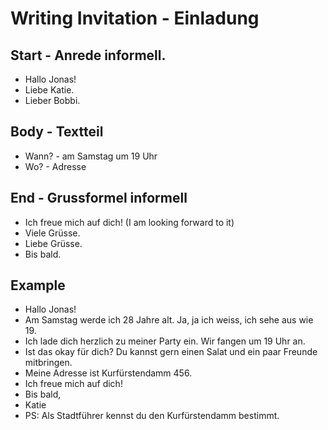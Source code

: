 # Writing Invitation - Einladung

## Start - Anrede informell.
- Hallo Jonas!
- Liebe Katie.
- Lieber Bobbi.

## Body - Textteil
- Wann? - am Samstag um 19 Uhr
- Wo? - Adresse

## End - Grussformel informell
- Ich freue mich auf dich! (I am looking forward to it)
- Viele Grüsse.
- Liebe Grüsse.
- Bis bald.

 ## Example

- Hallo Jonas!
- Am Samstag werde ich 28 Jahre alt. Ja, ja ich weiss, ich sehe aus wie 19.
- Ich lade dich herzlich zu meiner Party ein. Wir fangen um 19 Uhr an.
- Ist das okay für dich? Du kannst gern einen Salat und ein paar Freunde mitbringen.
- Meine Adresse ist Kurfürstendamm 456.
- Ich freue mich auf dich!
- Bis bald,
- Katie
- PS: Als Stadtführer kennst du den Kurfürstendamm bestimmt.
